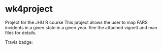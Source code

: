 # wk4project
Project for the JHU R course
This project allows the user to map FARS incidents in a given state in a given year. See the attached vignett and man files for details. 

Travis badge:
